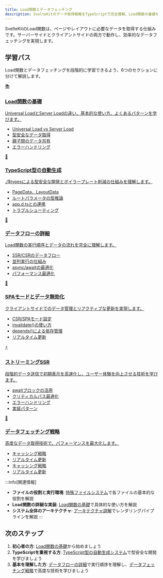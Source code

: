 ```yaml
---
title: Load関数とデータフェッチング
description: SvelteKitのデータ取得戦略をTypeScriptで完全理解。Load関数の基礎からストリーミングSSR、キャッシュ戦略まで体系的に解説
---
```


<script>
  import { base } from '$app/paths';
</script>

SvelteKitのLoad関数は、ページやレイアウトに必要なデータを取得する仕組みです。サーバーサイドとクライアントサイドの両方で動作し、効率的なデータフェッチングを実現します。

## 学習パス

Load関数とデータフェッチングを段階的に学習できるよう、6つのセクションに分けて解説します。

<div class="grid grid-cols-1 md:grid-cols-2 lg:grid-cols-3 gap-6 my-8">
  <a href="{base}/sveltekit/data-loading/basic/" class="flex no-underline group">
    <div class="p-6 border border-gray-2 dark:border-gray-7 rounded-lg shadow-md hover:shadow-lg hover:border-orange-400 dark:hover:border-orange-400 transition-all cursor-pointer flex flex-col w-full">
      <div class="text-3xl mb-3">📚</div>
      <h3 class="font-bold text-xl mb-3 text-orange-600 dark:text-orange-400 group-hover:text-orange-700 dark:group-hover:text-orange-300 transition-colors">
        Load関数の基礎
      </h3>
      <p class="text-sm mb-3 text-gray-7 dark:text-gray-3">
        Universal LoadとServer Loadの違い、基本的な使い方、よくあるパターンを学びます。
      </p>
      <ul class="text-sm text-gray-6 dark:text-gray-4 space-y-1">
        <li>Universal Load vs Server Load</li>
        <li>型安全なデータ取得</li>
        <li>親子間のデータ共有</li>
        <li>エラーハンドリング</li>
      </ul>
    </div>
  </a>

  <a href="{base}/sveltekit/data-loading/typescript-types/" class="flex no-underline group">
    <div class="p-6 border border-gray-2 dark:border-gray-7 rounded-lg shadow-md hover:shadow-lg hover:border-orange-400 dark:hover:border-orange-400 transition-all cursor-pointer flex flex-col w-full">
      <div class="text-3xl mb-3">🔷</div>
      <h3 class="font-bold text-xl mb-3 text-orange-600 dark:text-orange-400 group-hover:text-orange-700 dark:group-hover:text-orange-300 transition-colors">
        TypeScript型の自動生成
      </h3>
      <p class="text-sm mb-3 text-gray-7 dark:text-gray-3">
        ./$typesによる型安全な開発とボイラープレート削減の仕組みを理解します。
      </p>
      <ul class="text-sm text-gray-6 dark:text-gray-4 space-y-1">
        <li>PageData、LayoutData</li>
        <li>ルートパラメータの型推論</li>
        <li>app.d.tsとの連携</li>
        <li>トラブルシューティング</li>
      </ul>
    </div>
  </a>

  <a href="{base}/sveltekit/data-loading/flow/" class="flex no-underline group">
    <div class="p-6 border border-gray-2 dark:border-gray-7 rounded-lg shadow-md hover:shadow-lg hover:border-orange-400 dark:hover:border-orange-400 transition-all cursor-pointer flex flex-col w-full">
      <div class="text-3xl mb-3">🔄</div>
      <h3 class="font-bold text-xl mb-3 text-orange-600 dark:text-orange-400 group-hover:text-orange-700 dark:group-hover:text-orange-300 transition-colors">
        データフローの詳細
      </h3>
      <p class="text-sm mb-3 text-gray-7 dark:text-gray-3">
        Load関数の実行順序とデータの流れを完全に理解します。
      </p>
      <ul class="text-sm text-gray-6 dark:text-gray-4 space-y-1">
        <li>SSR/CSRのデータフロー</li>
        <li>並列実行の仕組み</li>
        <li>async/awaitの最適化</li>
        <li>パフォーマンス最適化</li>
      </ul>
    </div>
  </a>

  <a href="{base}/sveltekit/data-loading/spa-invalidation/" class="flex no-underline group">
    <div class="p-6 border border-gray-2 dark:border-gray-7 rounded-lg shadow-md hover:shadow-lg hover:border-orange-400 dark:hover:border-orange-400 transition-all cursor-pointer flex flex-col w-full">
      <div class="text-3xl mb-3">🔄</div>
      <h3 class="font-bold text-xl mb-3 text-orange-600 dark:text-orange-400 group-hover:text-orange-700 dark:group-hover:text-orange-300 transition-colors">
        SPAモードとデータ無効化
      </h3>
      <p class="text-sm mb-3 text-gray-7 dark:text-gray-3">
        クライアントサイドでのデータ管理とリアクティブな更新を実現します。
      </p>
      <ul class="text-sm text-gray-6 dark:text-gray-4 space-y-1">
        <li>CSR/SPAモード設定</li>
        <li>invalidate()の使い方</li>
        <li>depends()による依存管理</li>
        <li>リアルタイム更新</li>
      </ul>
    </div>
  </a>

  <a href="{base}/sveltekit/data-loading/streaming/" class="flex no-underline group">
    <div class="p-6 border border-gray-2 dark:border-gray-7 rounded-lg shadow-md hover:shadow-lg hover:border-orange-400 dark:hover:border-orange-400 transition-all cursor-pointer flex flex-col w-full">
      <div class="text-3xl mb-3">⚡</div>
      <h3 class="font-bold text-xl mb-3 text-orange-600 dark:text-orange-400 group-hover:text-orange-700 dark:group-hover:text-orange-300 transition-colors">
        ストリーミングSSR
      </h3>
      <p class="text-sm mb-3 text-gray-7 dark:text-gray-3">
        段階的データ送信で初期表示を高速化し、ユーザー体験を向上させる技術を学びます。
      </p>
      <ul class="text-sm text-gray-6 dark:text-gray-4 space-y-1">
        <li>awaitブロックの活用</li>
        <li>クリティカルパス最適化</li>
        <li>エラーハンドリング</li>
        <li>実装パターン</li>
      </ul>
    </div>
  </a>

  <a href="{base}/sveltekit/data-loading/strategies/" class="flex no-underline group">
    <div class="p-6 border border-gray-2 dark:border-gray-7 rounded-lg shadow-md hover:shadow-lg hover:border-orange-400 dark:hover:border-orange-400 transition-all cursor-pointer flex flex-col w-full">
      <div class="text-3xl mb-3">🚀</div>
      <h3 class="font-bold text-xl mb-3 text-orange-600 dark:text-orange-400 group-hover:text-orange-700 dark:group-hover:text-orange-300 transition-colors">
        データフェッチング戦略
      </h3>
      <p class="text-sm mb-3 text-gray-7 dark:text-gray-3">
        高度なデータ取得技術で、パフォーマンスを最大化します。
      </p>
      <ul class="text-sm text-gray-6 dark:text-gray-4 space-y-1">
        <li>キャッシング戦略</li>
        <li>リアルタイム更新</li>
        <li>キャッシング戦略</li>
        <li>リアルタイム更新</li>
      </ul>
    </div>
  </a>
</div>

:::info[関連情報]
- **ファイルの役割と実行環境**: [特殊ファイルシステム](../basics/file-system/)で各ファイルの基本的な役割を解説
- **Load関数の詳細な実装**: [Load関数の基礎](./basic/)で具体的な使い方を解説
- **システム全体のアーキテクチャ**: [アーキテクチャ詳解](../architecture/)でレンダリングパイプラインを解説
:::

## 次のステップ

1. **初心者の方**: [Load関数の基礎](./basic/)から始めましょう
2. **TypeScriptを重視する方**: [TypeScript型の自動生成システム](./typescript-types/)で型安全な開発を学びましょう
3. **基本を理解した方**: [データフローの詳細](./flow/)で実行順序を理解し、[データフェッチング戦略](./strategies/)で高度な技術を学びましょう

